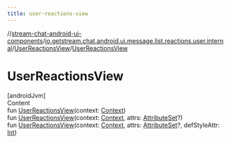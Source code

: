 ```yaml
---
title: user-reactions-view
---
```

//[stream-chat-android-ui-components](../../../index.md)/[io.getstream.chat.android.ui.message.list.reactions.user.internal](../index.md)/[UserReactionsView](index.md)/[UserReactionsView](UserReactionsView.md)



# UserReactionsView  
[androidJvm]  
Content  
fun [UserReactionsView](UserReactionsView.md)(context: [Context](https://developer.android.com/reference/kotlin/android/content/Context.html))  
fun [UserReactionsView](UserReactionsView.md)(context: [Context](https://developer.android.com/reference/kotlin/android/content/Context.html), attrs: [AttributeSet](https://developer.android.com/reference/kotlin/android/util/AttributeSet.html)?)  
fun [UserReactionsView](UserReactionsView.md)(context: [Context](https://developer.android.com/reference/kotlin/android/content/Context.html), attrs: [AttributeSet](https://developer.android.com/reference/kotlin/android/util/AttributeSet.html)?, defStyleAttr: [Int](https://kotlinlang.org/api/latest/jvm/stdlib/kotlin/-int/index.html))  



